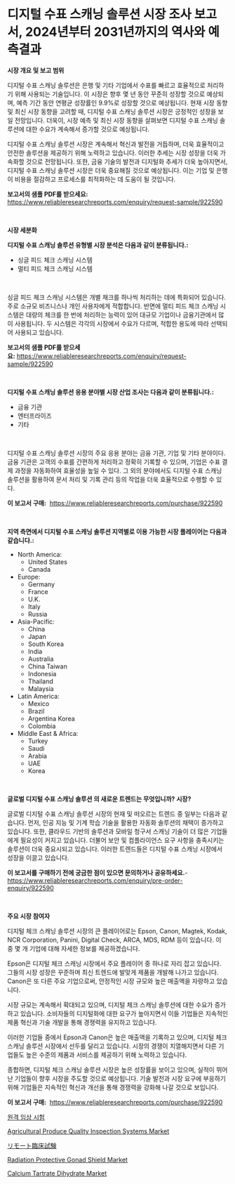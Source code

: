 <p><h1>디지털 수표 스캐닝 솔루션 시장 조사 보고서, 2024년부터 2031년까지의 역사와 예측결과</h1></p><p><strong>시장 개요 및 보고 범위</strong></p>
<p><p>디지털 수표 스캐닝 솔루션은 은행 및 기타 기업에서 수표를 빠르고 효율적으로 처리하기 위해 사용되는 기술입니다. 이 시장은 향후 몇 년 동안 꾸준히 성장할 것으로 예상되며, 예측 기간 동안 연평균 성장률인 9.9%로 성장할 것으로 예상됩니다. 현재 시장 동향 및 최신 시장 동향을 고려할 때, 디지털 수표 스캐닝 솔루션 시장은 긍정적인 성장을 보일 전망입니다. 더욱이, 시장 예측 및 최신 시장 동향을 살펴보면 디지털 수표 스캐닝 솔루션에 대한 수요가 계속해서 증가할 것으로 예상됩니다.</p><p>디지털 수표 스캐닝 솔루션 시장은 계속해서 혁신과 발전을 거듭하며, 더욱 효율적이고 안전한 솔루션을 제공하기 위해 노력하고 있습니다. 이러한 추세는 시장 성장을 더욱 가속화할 것으로 전망됩니다. 또한, 금융 기술의 발전과 디지털화 추세가 더욱 높아지면서, 디지털 수표 스캐닝 솔루션 시장은 더욱 중요해질 것으로 예상됩니다. 이는 기업 및 은행이 비용을 절감하고 프로세스를 최적화하는 데 도움이 될 것입니다.</p></p>
<p><strong>보고서의 샘플 PDF를 받으세요:</strong> <a href="https://www.reliableresearchreports.com/enquiry/request-sample/922590">https://www.reliableresearchreports.com/enquiry/request-sample/922590</a></p>
<p>&nbsp;</p>
<p><strong>시장 세분화</strong></p>
<p><strong>디지털 수표 스캐닝 솔루션 유형별 시장 분석은 다음과 같이 분류됩니다.:</strong></p>
<p><ul><li>싱글 피드 체크 스캐닝 시스템</li><li>멀티 피드 체크 스캐닝 시스템</li></ul></p>
<p>&nbsp;</p>
<p><p>싱글 피드 체크 스캐닝 시스템은 개별 채크를 하나씩 처리하는 데에 특화되어 있습니다. 주로 소규모 비즈니스나 개인 사용자에게 적합합니다. 반면에 멀티 피드 체크 스캐닝 시스템은 대량의 체크를 한 번에 처리하는 능력이 있어 대규모 기업이나 금융기관에서 많이 사용됩니다. 두 시스템은 각각의 시장에서 수요가 다르며, 적합한 용도에 따라 선택되어 사용되고 있습니다.</p></p>
<p><strong>보고서의 샘플 PDF를 받으세요:</strong>&nbsp;<a href="https://www.reliableresearchreports.com/enquiry/request-sample/922590">https://www.reliableresearchreports.com/enquiry/request-sample/922590</a></p>
<p>&nbsp;</p>
<p><strong> 디지털 수표 스캐닝 솔루션 응용 분야별 시장 산업 조사는 다음과 같이 분류됩니다.:</strong></p>
<p><ul><li>금융 기관</li><li>엔터프라이즈</li><li>기타</li></ul></p>
<p>&nbsp;</p>
<p><p>디지털 수표 스캐닝 솔루션 시장의 주요 응용 분야는 금융 기관, 기업 및 기타 분야이다. 금융 기관은 고객의 수표를 간편하게 처리하고 정확히 기록할 수 있으며, 기업은 수표 결제 과정을 자동화하여 효율성을 높일 수 있다. 그 외의 분야에서도 디지털 수표 스캐닝 솔루션을 활용하여 문서 처리 및 기록 관리 등의 작업을 더욱 효율적으로 수행할 수 있다.</p></p>
<p><strong>이 보고서 구매:</strong>&nbsp; <a href="https://www.reliableresearchreports.com/purchase/922590">https://www.reliableresearchreports.com/purchase/922590</a></p>
<p>&nbsp;</p>
<p><strong>지역 측면에서 디지털 수표 스캐닝 솔루션 지역별로 이용 가능한 시장 플레이어는 다음과 같습니다.:</strong></p>
<p><ul>
    <li>
        North America:
        <ul>
            <li>United States</li>
            <li>Canada</li>
        </ul>
    </li>
    <li>
        Europe:
        <ul>
            <li>Germany</li>
            <li>France</li>
            <li>U.K.</li>
            <li>Italy</li>
            <li>Russia</li>
        </ul>
    </li>
    <li>
        Asia-Pacific:
        <ul>
            <li>China</li>
            <li>Japan</li>
            <li>South Korea</li>
            <li>India</li>
            <li>Australia</li>
            <li>China Taiwan</li>
            <li>Indonesia</li>
            <li>Thailand</li>
            <li>Malaysia</li>
        </ul>
    </li>
    <li>
        Latin America:
        <ul>
            <li>Mexico</li>
            <li>Brazil</li>
            <li>Argentina Korea</li>
            <li>Colombia</li>
        </ul>
    </li>
    <li>
        Middle East & Africa:
        <ul>
            <li>Turkey</li>
            <li>Saudi</li>
            <li>Arabia</li>
            <li>UAE</li>
            <li>Korea</li>
        </ul>
    </li>
    </ul></p>
<p>&nbsp;</p>
<p><strong>글로벌 디지털 수표 스캐닝 솔루션 의 새로운 트렌드는 무엇입니까? 시장?</strong></p>
<p><p>글로벌 디지털 수표 스캐닝 솔루션 시장의 현재 및 떠오르는 트렌드 중 일부는 다음과 같습니다. 먼저, 인공 지능 및 기계 학습 기술을 활용한 자동화 솔루션의 채택이 증가하고 있습니다. 또한, 클라우드 기반의 솔루션과 모바일 청구서 스캐닝 기술이 더 많은 기업들에게 필요성이 커지고 있습니다. 더불어 보안 및 컴플라이언스 요구 사항을 충족시키는 솔루션이 더욱 중요시되고 있습니다. 이러한 트렌드들은 디지털 수표 스캐닝 시장에서 성장을 이끌고 있습니다.</p></p>
<p><strong>이 보고서를 구매하기 전에 궁금한 점이 있으면 문의하거나 공유하세요.</strong>- <a href="https://www.reliableresearchreports.com/enquiry/pre-order-enquiry/922590">https://www.reliableresearchreports.com/enquiry/pre-order-enquiry/922590</a></p>
<p>&nbsp;</p>
<p><strong>주요 시장 참여자</strong></p>
<p><p>디지털 체크 스캐닝 솔루션 시장의 큰 플레이어로는 Epson, Canon, Magtek, Kodak, NCR Corporation, Panini, Digital Check, ARCA, MDS, RDM 등이 있습니다. 이 중 몇 개 기업에 대해 자세한 정보를 제공하겠습니다.</p><p>Epson은 디지털 체크 스캐닝 시장에서 주요 플레이어 중 하나로 자리 잡고 있습니다. 그들의 시장 성장은 꾸준하며 최신 트렌드에 발맞게 제품을 개발해 나가고 있습니다. Canon은 또 다른 주요 기업으로써, 안정적인 시장 규모와 높은 매출액을 자랑하고 있습니다.</p><p>시장 규모는 계속해서 확대되고 있으며, 디지털 체크 스캐닝 솔루션에 대한 수요가 증가하고 있습니다. 소비자들의 디지털화에 대한 요구가 높아지면서 이들 기업들은 지속적인 제품 혁신과 기술 개발을 통해 경쟁력을 유지하고 있습니다.</p><p>이러한 기업들 중에서 Epson과 Canon은 높은 매출액을 기록하고 있으며, 디지털 체크 스캐닝 솔루션 시장에서 선두를 달리고 있습니다. 시장의 경쟁이 치열해지면서 다른 기업들도 높은 수준의 제품과 서비스를 제공하기 위해 노력하고 있습니다.</p><p>종합하면, 디지털 체크 스캐닝 솔루션 시장은 높은 성장률을 보이고 있으며, 실적이 뛰어난 기업들이 향후 시장을 주도할 것으로 예상됩니다. 기술 발전과 시장 요구에 부응하기 위해 기업들은 지속적인 혁신과 개선을 통해 경쟁력을 강화해 나갈 것으로 보입니다.</p></p>
<p><strong>이 보고서 구매:</strong>&nbsp;&nbsp;<a href="https://www.reliableresearchreports.com/purchase/922590">https://www.reliableresearchreports.com/purchase/922590</a></p>
<p><p><a href="https://github.com/laholand/Market-Research-Report-List-2/blob/main/4947764182535.md">원격 임상 시험</a></p><p><a href="https://issuu.com/reportprime-2/docs/agricultural-produce-quality-inspection-systems-ma">Agricultural Produce Quality Inspection Systems Market</a></p><p><a href="https://github.com/lababdou/Market-Research-Report-List-2/blob/main/9611632182540.md">リモート臨床試験</a></p><p><a href="https://github.com/rahu1506/Market-Research-Report-List-3/blob/main/radiation-protective-gonad-shield-market.md">Radiation Protective Gonad Shield Market</a></p><p><a href="https://github.com/FassouRP/Market-Research-Report-List-3/blob/main/calcium-tartrate-dihydrate-market.md">Calcium Tartrate Dihydrate Market</a></p></p>
